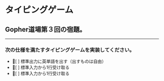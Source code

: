 # タイピングゲーム
## Gopher道場第３回の宿題。
--- 
### 次の仕様を満たすタイピングゲームを実装してください。
- [ ] 標準出力に英単語を出す（出すものは自由）
- [ ] 標準入力から1行受け取る
- [ ] 標準入力から1行受け取る